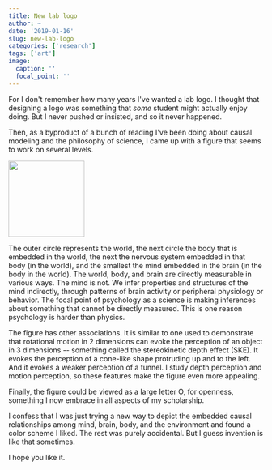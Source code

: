 ```yaml
---
title: New lab logo
author: ~
date: '2019-01-16'
slug: new-lab-logo
categories: ['research']
tags: ['art']
image:
  caption: ''
  focal_point: ''
---
```


For I don't remember how many years I've wanted a lab logo.
I thought that designing a logo was something that *some* student might actually enjoy doing.
But I never pushed or insisted, and so it never happened.

Then, as a byproduct of a bunch of reading I've been doing about causal modeling and the philosophy of science, I came up with a figure that seems to work on several levels.

<img src="../img/nested-causality.jpg.png" height=150px/>

The outer circle represents the world, the next circle the body that is embedded in the world, the next the nervous system embedded in that body (in the world), and the smallest the mind embedded in the brain (in the body in the world).
The world, body, and brain are directly measurable in various ways.
The mind is not.
We infer properties and structures of the mind indirectly, through patterns of brain activity or peripheral physiology or behavior.
The focal point of psychology as a science is making inferences about something that cannot be directly measured.
This is one reason psychology is harder than physics.

The figure has other associations.
It is similar to one used to demonstrate that rotational motion in 2 dimensions can evoke the perception of an object in 3 dimensions -- something called the stereokinetic depth effect (SKE).
It evokes the perception of a cone-like shape protruding up and to the left.
And it evokes a weaker perception of a tunnel.
I study depth perception and motion perception, so these features make the figure even more appealing.

Finally, the figure could be viewed as a large letter O, for openness, something I now embrace in all aspects of my scholarship.

I confess that I was just trying a new way to depict the embedded causal relationships among mind, brain, body, and the environment and found a color scheme I liked.
The rest was purely accidental.
But I guess invention is like that sometimes.

I hope you like it.
